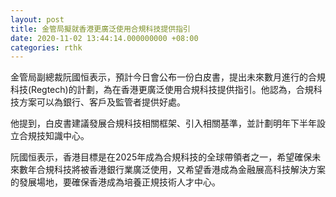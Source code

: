```yaml
---
layout: post
title: 金管局擬就香港更廣泛使用合規科技提供指引
date: 2020-11-02 13:44:14.000000000 +08:00
categories: rthk
---
```


金管局副總裁阮國恒表示，預計今日會公布一份白皮書，提出未來數月進行的合規科技(Regtech)的計劃，為在香港更廣泛使用合規科技提供指引。他認為，合規科技方案可以為銀行、客戶及監管者提供好處。

他提到，白皮書建議發展合規科技相關框架、引入相關基準，並計劃明年下半年設立合規技知識中心。

阮國恒表示，香港目標是在2025年成為合規科技的全球帶領者之一，希望確保未來數年合規科技將被香港銀行業廣泛使用，又希望香港成為金融展高科技解決方案的發展場地，要確保香港成為培養正規技術人才中心。

